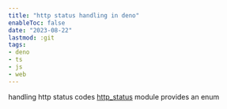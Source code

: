 ```yaml
---
title: "http status handling in deno"
enableToc: false
date: "2023-08-22"
lastmod: :git
tags:
- deno
- ts
- js
- web
---
```


handling http status codes
[http_status](https://deno.land/std@0.199.0/http/http_status.ts) module provides an enum